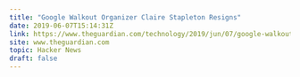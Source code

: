 ```yaml
---
title: "Google Walkout Organizer Claire Stapleton Resigns"
date: 2019-06-07T15:14:31Z
link: https://www.theguardian.com/technology/2019/jun/07/google-walkout-organizer-claire-stapleton-resigns?utm_medium=RSS&utm_source=hune
site: www.theguardian.com
topic: Hacker News
draft: false
---
```

